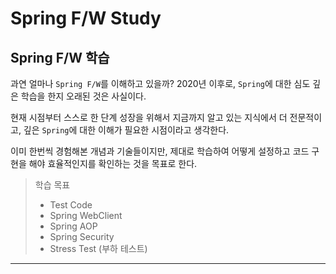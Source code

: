 # Spring F/W Study

## Spring F/W 학습
과연 얼마나 `Spring F/W`를 이해하고 있을까?
2020년 이후로, `Spring`에 대한 심도 깊은 학습을 한지 오래된 것은 사실이다.

현재 시점부터 스스로 한 단계 성장을 위해서 지금까지 알고 있는 지식에서 더 전문적이고, 
깊은 `Spring`에 대한 이해가 필요한 시점이라고 생각한다.

이미 한번씩 경험해본 개념과 기술들이지만, 제대로 학습하여 어떻게 설정하고 코드 구현을 해야
효율적인지를 확인하는 것을 목표로 한다.

> 학습 목표
> - Test Code
> - Spring WebClient
> - Spring AOP
> - Spring Security
> - Stress Test (부하 테스트)

---
